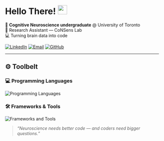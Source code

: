 <!-- README.md — Arel Baha Encin -->

<h1 align="left">Hello There! <img src="https://media.giphy.com/media/hvRJCLFzcasrR4ia7z/giphy.gif" width="30"></h1>

<p align="left">
  🧠  <strong>Cognitive Neuroscience undergraduate</strong> @ University of Toronto<br/>
  🔬  Research Assistant — CoNSens Lab <br/>
  💻  Turning brain data into code
</p>

<div align="left">
  <a href="https://www.linkedin.com/in/arelbahaencin/"><img alt="LinkedIn" src="https://skillicons.dev/icons?i=linkedin"></a>
  <a href="mailto:arel.encin@mail.utoronto.ca"><img alt="Email" src="https://skillicons.dev/icons?i=gmail"></a>
  <a href="https://github.com/arelbahaencin"><img alt="GitHub" src="https://skillicons.dev/icons?i=github"></a>
</div>

---

## ⚙️ Toolbelt

### 💻 Programming Languages
<p align="left">
  <img src="https://skillicons.dev/icons?i=python,c,javascript,typescript,r,matlab,bash&perline=8" alt="Programming Languages" />
</p>

### 🛠️ Frameworks & Tools
<p align="left">
  <img src="https://skillicons.dev/icons?i=react,figma,pytorch,tensorflow,sklearn,docker,git,aws,cloudflare,office&perline=8" alt="Frameworks and Tools" />
</p>

> <em>“Neuroscience needs better code — and coders need bigger questions.”</em>
